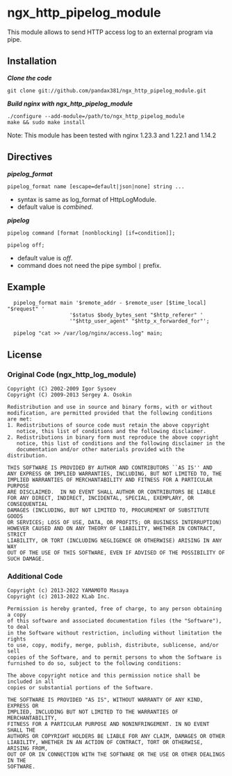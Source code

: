 # ngx_http_pipelog_module

This module allows to send HTTP access log to an external program via pipe.

## Installation

***Clone the code***
    
    git clone git://github.com/pandax381/ngx_http_pipelog_module.git

***Build nginx with ngx_http_pipelog_module***

    ./configure --add-module=/path/to/ngx_http_pipelog_module
    make && sudo make install

Note: This module has been tested with nginx 1.23.3 and 1.22.1 and 1.14.2

## Directives

***pipelog_format***
  
    pipelog_format name [escape=default|json|none] string ...

  * syntax is same as log_format of HttpLogModule.
  * default value is *combined*.

***pipelog***

    pipelog command [format [nonblocking] [if=condition]];
 
    pipelog off;
    
  * default value is *off*.
  * command does not need the pipe symbol `|` prefix.

## Example

      pipelog_format main '$remote_addr - $remote_user [$time_local] "$request" '
                        '$status $body_bytes_sent "$http_referer" '
                        '"$http_user_agent" "$http_x_forwarded_for"';
      
      pipelog "cat >> /var/log/nginx/access.log" main;

## License

### Original Code (ngx_http_log_module)

```
Copyright (C) 2002-2009 Igor Sysoev
Copyright (C) 2009-2013 Sergey A. Osokin

Redistribution and use in source and binary forms, with or without
modification, are permitted provided that the following conditions
are met:
1. Redistributions of source code must retain the above copyright
   notice, this list of conditions and the following disclaimer.
2. Redistributions in binary form must reproduce the above copyright
   notice, this list of conditions and the following disclaimer in the
   documentation and/or other materials provided with the distribution.

THIS SOFTWARE IS PROVIDED BY AUTHOR AND CONTRIBUTORS ``AS IS'' AND
ANY EXPRESS OR IMPLIED WARRANTIES, INCLUDING, BUT NOT LIMITED TO, THE
IMPLIED WARRANTIES OF MERCHANTABILITY AND FITNESS FOR A PARTICULAR PURPOSE
ARE DISCLAIMED.  IN NO EVENT SHALL AUTHOR OR CONTRIBUTORS BE LIABLE
FOR ANY DIRECT, INDIRECT, INCIDENTAL, SPECIAL, EXEMPLARY, OR CONSEQUENTIAL
DAMAGES (INCLUDING, BUT NOT LIMITED TO, PROCUREMENT OF SUBSTITUTE GOODS
OR SERVICES; LOSS OF USE, DATA, OR PROFITS; OR BUSINESS INTERRUPTION)
HOWEVER CAUSED AND ON ANY THEORY OF LIABILITY, WHETHER IN CONTRACT, STRICT
LIABILITY, OR TORT (INCLUDING NEGLIGENCE OR OTHERWISE) ARISING IN ANY WAY
OUT OF THE USE OF THIS SOFTWARE, EVEN IF ADVISED OF THE POSSIBILITY OF
SUCH DAMAGE.
```

### Additional Code

```
Copyright (c) 2013-2022 YAMAMOTO Masaya
Copyright (c) 2013-2022 KLab Inc.

Permission is hereby granted, free of charge, to any person obtaining a copy
of this software and associated documentation files (the "Software"), to deal
in the Software without restriction, including without limitation the rights
to use, copy, modify, merge, publish, distribute, sublicense, and/or sell
copies of the Software, and to permit persons to whom the Software is
furnished to do so, subject to the following conditions:

The above copyright notice and this permission notice shall be included in all
copies or substantial portions of the Software.

THE SOFTWARE IS PROVIDED "AS IS", WITHOUT WARRANTY OF ANY KIND, EXPRESS OR
IMPLIED, INCLUDING BUT NOT LIMITED TO THE WARRANTIES OF MERCHANTABILITY,
FITNESS FOR A PARTICULAR PURPOSE AND NONINFRINGEMENT. IN NO EVENT SHALL THE
AUTHORS OR COPYRIGHT HOLDERS BE LIABLE FOR ANY CLAIM, DAMAGES OR OTHER
LIABILITY, WHETHER IN AN ACTION OF CONTRACT, TORT OR OTHERWISE, ARISING FROM,
OUT OF OR IN CONNECTION WITH THE SOFTWARE OR THE USE OR OTHER DEALINGS IN THE
SOFTWARE.
```
